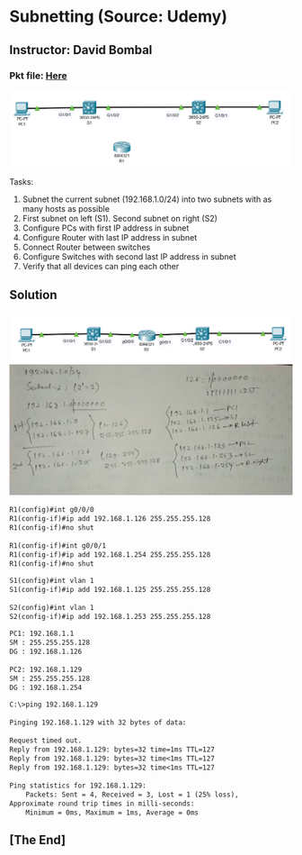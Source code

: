 # Subnetting (Source: Udemy)
## Instructor: David Bombal 
### **Pkt file:** [Here](https://mega.nz/file/zsYymKob#cwkbXCVbHv3RC2wB4-Vrcp5zM2gC70o_MPmfRS8Demo)
![](../images/dbs1.PNG)

Tasks:
1) Subnet the current subnet (192.168.1.0/24) into two subnets with as many hosts as possible
2) First subnet on left (S1). Second subnet on right (S2)
3) Configure PCs with first IP address in subnet
4) Configure Router with last IP address in subnet
5) Connect Router between switches
6) Configure Switches with second last IP address in subnet
7) Verify that all devices can ping each other
 
## **Solution**
![](../images/dbs2.PNG)
![](../images/dbs3.jpg)
```
R1(config)#int g0/0/0
R1(config-if)#ip add 192.168.1.126 255.255.255.128
R1(config-if)#no shut

R1(config-if)#int g0/0/1
R1(config-if)#ip add 192.168.1.254 255.255.255.128
R1(config-if)#no shut
```
```
S1(config)#int vlan 1
S1(config-if)#ip add 192.168.1.125 255.255.255.128

S2(config)#int vlan 1
S2(config-if)#ip add 192.168.1.253 255.255.255.128
```
```
PC1: 192.168.1.1
SM : 255.255.255.128
DG : 192.168.1.126

PC2: 192.168.1.129
SM : 255.255.255.128
DG : 192.168.1.254
```
```
C:\>ping 192.168.1.129

Pinging 192.168.1.129 with 32 bytes of data:

Request timed out.
Reply from 192.168.1.129: bytes=32 time=1ms TTL=127
Reply from 192.168.1.129: bytes=32 time<1ms TTL=127
Reply from 192.168.1.129: bytes=32 time<1ms TTL=127

Ping statistics for 192.168.1.129:
    Packets: Sent = 4, Received = 3, Lost = 1 (25% loss),
Approximate round trip times in milli-seconds:
    Minimum = 0ms, Maximum = 1ms, Average = 0ms
```

## **[The End]**